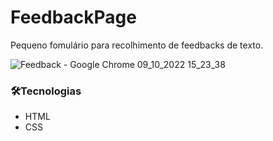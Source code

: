 # FeedbackPage
Pequeno fomulário para recolhimento de feedbacks de texto. 

![Feedback - Google Chrome 09_10_2022 15_23_38](https://user-images.githubusercontent.com/110142425/194773312-411c5f06-ce1b-4053-9173-1f10f84a5e59.png)


### 🛠️Tecnologias
* HTML
* CSS


